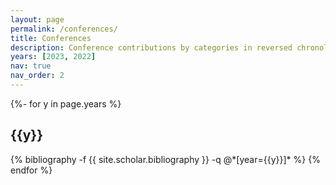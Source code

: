 ```yaml
---
layout: page
permalink: /conferences/
title: Conferences
description: Conference contributions by categories in reversed chronological order. generated by jekyll-scholar.
years: [2023, 2022]
nav: true
nav_order: 2
---
```

<!-- _pages/conferences.md -->
<div class="publications">

{%- for y in page.years %}
  <h2 class="year">{{y}}</h2>
  {% bibliography -f {{ site.scholar.bibliography }} -q @*[year={{y}}]* %}
{% endfor %}

</div>
